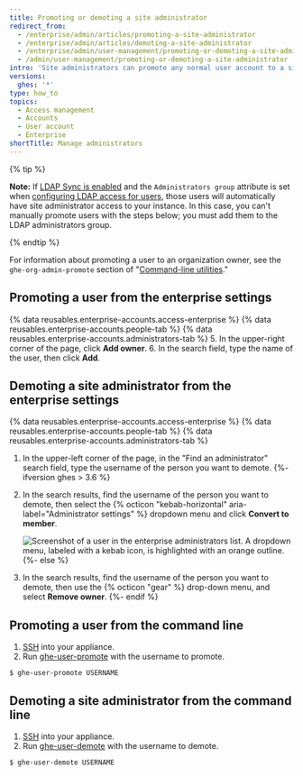 ```yaml
---
title: Promoting or demoting a site administrator
redirect_from:
  - /enterprise/admin/articles/promoting-a-site-administrator
  - /enterprise/admin/articles/demoting-a-site-administrator
  - /enterprise/admin/user-management/promoting-or-demoting-a-site-administrator
  - /admin/user-management/promoting-or-demoting-a-site-administrator
intro: 'Site administrators can promote any normal user account to a site administrator, as well as demote other site administrators to regular users.'
versions:
  ghes: '*'
type: how_to
topics:
  - Access management
  - Accounts
  - User account
  - Enterprise
shortTitle: Manage administrators
---
```

{% tip %}

**Note:** If [LDAP Sync is enabled](/enterprise/admin/authentication/using-ldap#enabling-ldap-sync) and the `Administrators group` attribute is set when [configuring LDAP access for users](/enterprise/admin/authentication/using-ldap#configuring-ldap-with-your-github-enterprise-server-instance), those users will automatically have site administrator access to your instance. In this case, you can't manually promote users with the steps below; you must add them to the LDAP administrators group.

{% endtip %}

For information about promoting a user to an organization owner, see the `ghe-org-admin-promote` section of "[Command-line utilities](/enterprise/admin/guides/installation/command-line-utilities#ghe-org-admin-promote)."

## Promoting a user from the enterprise settings

{% data reusables.enterprise-accounts.access-enterprise %}
{% data reusables.enterprise-accounts.people-tab %}
{% data reusables.enterprise-accounts.administrators-tab %}
5. In the upper-right corner of the page, click **Add owner**.
6. In the search field, type the name of the user, then click **Add**.

## Demoting a site administrator from the enterprise settings

{% data reusables.enterprise-accounts.access-enterprise %}
{% data reusables.enterprise-accounts.people-tab %}
{% data reusables.enterprise-accounts.administrators-tab %}
1. In the upper-left corner of the page, in the "Find an administrator" search field, type the username of the person you want to demote.
{%- ifversion ghes > 3.6 %}
1. In the search results, find the username of the person you want to demote, then select the {% octicon "kebab-horizontal" aria-label="Administrator settings" %} dropdown menu and click **Convert to member**.

   ![Screenshot of a user in the enterprise administrators list. A dropdown menu, labeled with a kebab icon, is highlighted with an orange outline.](/assets/images/help/business-accounts/administrator-settings.png)
{%- else %}
1. In the search results, find the username of the person you want to demote, then use the {% octicon "gear" %} drop-down menu, and select **Remove owner**.
{%- endif %}

## Promoting a user from the command line

1. [SSH](/enterprise/admin/guides/installation/accessing-the-administrative-shell-ssh/) into your appliance.
2. Run [ghe-user-promote](/enterprise/admin/guides/installation/command-line-utilities#ghe-user-promote) with the username to promote.
  ```shell
  $ ghe-user-promote USERNAME
  ```

## Demoting a site administrator from the command line

1. [SSH](/enterprise/admin/guides/installation/accessing-the-administrative-shell-ssh/) into your appliance.
2. Run [ghe-user-demote](/enterprise/admin/guides/installation/command-line-utilities#ghe-user-demote) with the username to demote.
  ```shell
  $ ghe-user-demote USERNAME
  ```
